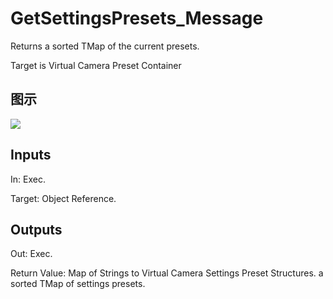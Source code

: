 # GetSettingsPresets_Message

Returns a sorted TMap of the current presets.

Target is Virtual Camera Preset Container

## 图示

![]($-20221218-21263051.png)

## Inputs

In: Exec.

Target: Object Reference.  

## Outputs

Out: Exec.

Return Value: Map of Strings to Virtual Camera Settings Preset Structures. a sorted TMap of settings presets.

